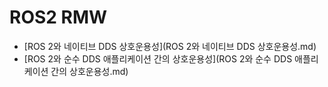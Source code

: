 # ROS2 RMW



- [ROS 2와 네이티브 DDS 상호운용성](ROS 2와 네이티브 DDS 상호운용성.md)
- [ROS 2와 순수 DDS 애플리케이션 간의 상호운용성](ROS 2와 순수 DDS 애플리케이션 간의 상호운용성.md)



